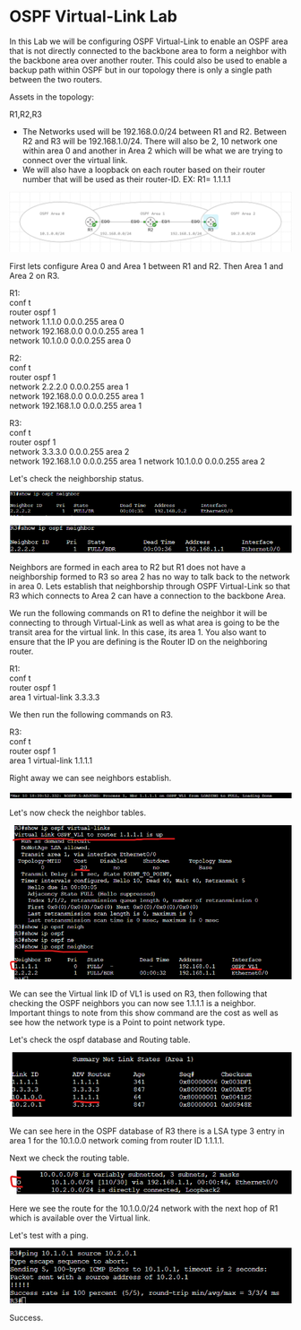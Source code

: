 # OSPF Virtual-Link Lab

In this Lab we will be configuring OSPF Virtual-Link to enable an OSPF area that is not directly connected to the backbone area to form a neighbor with the backbone area over another router. This could also be used to enable a backup path within OSPF but in our topology there is only a single path between the two routers.

Assets in the topology:

R1,R2,R3

- The Networks used will be 192.168.0.0/24 between R1 and R2. Between R2 and R3 will be 192.168.1.0/24. There will also be 2, 10 network one within area 0 and another in Area 2 which will be what we are trying to connect over the virtual link.
- We will also have a loopback on each router based on their router number that will be used as their router-ID. EX: R1= 1.1.1.1

![Topology](Images/Topology.png)

First lets configure Area 0 and Area 1 between R1 and R2. Then Area 1 and Area 2 on R3.

R1:  
conf t  
router ospf 1  
network 1.1.1.0 0.0.0.255 area 0  
network 192.168.0.0 0.0.0.255 area 1  
network 10.1.0.0 0.0.0.255 area 0  

R2:  
conf t  
router ospf 1  
network 2.2.2.0 0.0.0.255 area 1  
network 192.168.0.0 0.0.0.255 area 1  
network 192.168.1.0 0.0.0.255 area 1

R3:  
conf t  
router ospf 1  
network 3.3.3.0 0.0.0.255 area 2   
network 192.168.1.0 0.0.0.255 area 1
network 10.1.0.0 0.0.0.255 area 2  

Let's check the neighborship status.

![R1-Neighbor-No-R3](Images/R1-Neighbor-No-R3.png)

![R3-Neighbor-No-R1](Images/R3-Neighbor-No-R1.png)

Neighbors are formed in each area to R2 but R1 does not have a neighborship formed to R3 so area 2 has no way to talk back to the network in area 0. Lets establish that neighborship through OSPF Virtual-Link so that R3 which connects to Area 2 can have a connection to the backbone Area.

We run the following commands on R1 to define the neighbor it will be connecting to through Virtual-Link as well as what area is going to be the transit area for the virtual link. In this case, its area 1. You also want to ensure that the IP you are defining is the Router ID on the neighboring router.

R1:  
conf t  
router ospf 1  
area 1 virtual-link 3.3.3.3

We then run the following commands on R3.

R3:  
conf t  
router ospf 1  
area 1 virtual-link 1.1.1.1 

Right away we can see neighbors establish.

![R3-NB-EST](Images/R3-NB-EST.png)

Let's now check the neighbor tables.

![R3-Neighbor-R1](Images/R3-Neighbor-R1.png)

We can see the Virtual link ID of VL1 is used on R3, then following that checking the OSPF neighbors you can now see 1.1.1.1 is a neighbor. Important things to note from this show command are the cost as well as see how the network type is a Point to point network type.

Let's check the ospf database and Routing table.

![R3-A1-LSA3](Images/R3-A1-LSA3.png)

We can see here in the OSPF database of R3 there is a LSA type 3 entry in area 1 for the 10.1.0.0 network coming from router ID 1.1.1.1.

Next we check the routing table.

![R3-RT](Images/R3-RT.png)

Here we see the route for the 10.1.0.0/24 network with the next hop of R1 which is available over the Virtual link.

Let's test with a ping.

![R3-Ping](Images/R3-Ping.png)

Success.